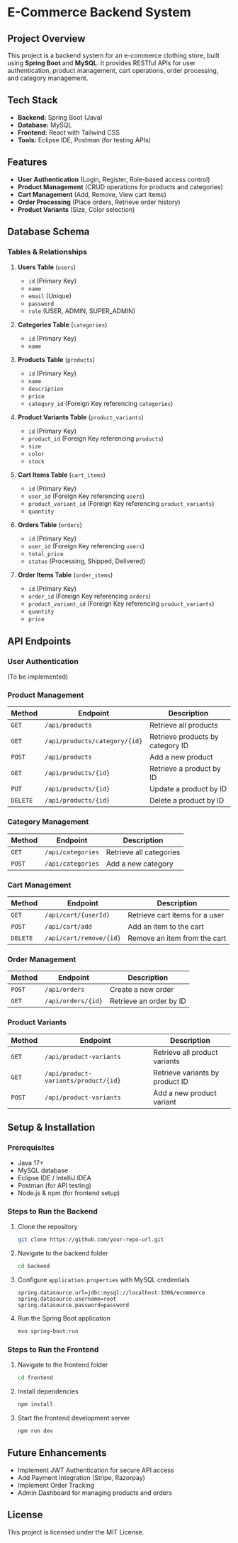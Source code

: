 # E-Commerce Backend System

## Project Overview
This project is a backend system for an e-commerce clothing store, built using **Spring Boot** and **MySQL**. It provides RESTful APIs for user authentication, product management, cart operations, order processing, and category management.

## Tech Stack
- **Backend:** Spring Boot (Java)
- **Database:** MySQL
- **Frontend:** React with Tailwind CSS
- **Tools:** Eclipse IDE, Postman (for testing APIs)

## Features
- **User Authentication** (Login, Register, Role-based access control)
- **Product Management** (CRUD operations for products and categories)
- **Cart Management** (Add, Remove, View cart items)
- **Order Processing** (Place orders, Retrieve order history)
- **Product Variants** (Size, Color selection)

## Database Schema
### Tables & Relationships
1. **Users Table** (`users`)
   - `id` (Primary Key)
   - `name`
   - `email` (Unique)
   - `password`
   - `role` (USER, ADMIN, SUPER_ADMIN)

2. **Categories Table** (`categories`)
   - `id` (Primary Key)
   - `name`

3. **Products Table** (`products`)
   - `id` (Primary Key)
   - `name`
   - `description`
   - `price`
   - `category_id` (Foreign Key referencing `categories`)

4. **Product Variants Table** (`product_variants`)
   - `id` (Primary Key)
   - `product_id` (Foreign Key referencing `products`)
   - `size`
   - `color`
   - `stock`

5. **Cart Items Table** (`cart_items`)
   - `id` (Primary Key)
   - `user_id` (Foreign Key referencing `users`)
   - `product_variant_id` (Foreign Key referencing `product_variants`)
   - `quantity`

6. **Orders Table** (`orders`)
   - `id` (Primary Key)
   - `user_id` (Foreign Key referencing `users`)
   - `total_price`
   - `status` (Processing, Shipped, Delivered)

7. **Order Items Table** (`order_items`)
   - `id` (Primary Key)
   - `order_id` (Foreign Key referencing `orders`)
   - `product_variant_id` (Foreign Key referencing `product_variants`)
   - `quantity`
   - `price`

## API Endpoints
### User Authentication
(To be implemented)

### Product Management
| Method | Endpoint                         | Description                        |
|--------|----------------------------------|------------------------------------|
| `GET`  | `/api/products`                 | Retrieve all products             |
| `GET`  | `/api/products/category/{id}`   | Retrieve products by category ID  |
| `POST` | `/api/products`                 | Add a new product                 |
| `GET`  | `/api/products/{id}`            | Retrieve a product by ID          |
| `PUT`  | `/api/products/{id}`            | Update a product by ID            |
| `DELETE` | `/api/products/{id}`         | Delete a product by ID            |

### Category Management
| Method | Endpoint              | Description               |
|--------|-----------------------|---------------------------|
| `GET`  | `/api/categories`     | Retrieve all categories   |
| `POST` | `/api/categories`     | Add a new category        |

### Cart Management
| Method   | Endpoint                | Description                  |
|----------|-------------------------|------------------------------|
| `GET`    | `/api/cart/{userId}`     | Retrieve cart items for a user |
| `POST`   | `/api/cart/add`          | Add an item to the cart      |
| `DELETE` | `/api/cart/remove/{id}`  | Remove an item from the cart |

### Order Management
| Method   | Endpoint           | Description                  |
|----------|--------------------|------------------------------|
| `POST`   | `/api/orders`      | Create a new order          |
| `GET`    | `/api/orders/{id}` | Retrieve an order by ID     |

### Product Variants
| Method   | Endpoint                            | Description                            |
|----------|-------------------------------------|----------------------------------------|
| `GET`    | `/api/product-variants`            | Retrieve all product variants         |
| `GET`    | `/api/product-variants/product/{id}` | Retrieve variants by product ID       |
| `POST`   | `/api/product-variants`            | Add a new product variant             |

## Setup & Installation
### Prerequisites
- Java 17+
- MySQL database
- Eclipse IDE / IntelliJ IDEA
- Postman (for API testing)
- Node.js & npm (for frontend setup)

### Steps to Run the Backend
1. Clone the repository
   ```bash
   git clone https://github.com/your-repo-url.git
   ```
2. Navigate to the backend folder
   ```bash
   cd backend
   ```
3. Configure `application.properties` with MySQL credentials
   ```properties
   spring.datasource.url=jdbc:mysql://localhost:3306/ecommerce
   spring.datasource.username=root
   spring.datasource.password=password
   ```
4. Run the Spring Boot application
   ```bash
   mvn spring-boot:run
   ```

### Steps to Run the Frontend
1. Navigate to the frontend folder
   ```bash
   cd frontend
   ```
2. Install dependencies
   ```bash
   npm install
   ```
3. Start the frontend development server
   ```bash
   npm run dev
   ```

## Future Enhancements
- Implement JWT Authentication for secure API access
- Add Payment Integration (Stripe, Razorpay)
- Implement Order Tracking
- Admin Dashboard for managing products and orders

## License
This project is licensed under the MIT License.

